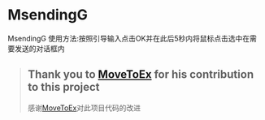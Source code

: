 # MsendingG
MsendingG
使用方法:按照引导输入点击OK并在此后5秒内将鼠标点击选中在需要发送的对话框内
>Thank you to [MoveToEx](https://github.com/MoveToEx) for his contribution to this project
>---
>感谢[MoveToEx](https://github.com/MoveToEx)对此项目代码的改进
